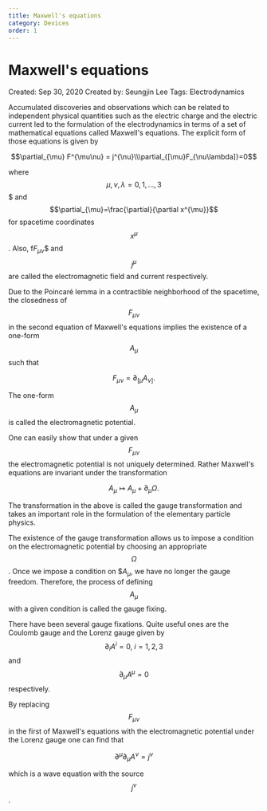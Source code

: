 ```yaml
---
title: Maxwell's equations 
category: Devices
order: 1
---
```



# Maxwell's equations

Created: Sep 30, 2020
Created by: Seungjin Lee
Tags: Electrodynamics

Accumulated discoveries and observations which can be related to independent physical quantities such as the electric charge and the electric current led to the formulation of the electrodynamics in terms of a set of mathematical equations called Maxwell's equations. The explicit form of those equations is given by

$$\partial_{\mu} F^{\mu\nu} = j^{\nu}\\\partial_{[\mu}F_{\nu\lambda]}=0$$

where $$\mu,\nu,\lambda = 0, 1, \dots, 3$$$ and $$\partial_{\mu}=\frac{\partial}{\partial x^{\mu}}$$ for spacetime coordinates $$x^{\mu}$$. Also, f$F_{\mu\nu}$$ and $$j^{\mu}$$ are called the electromagnetic field and current respectively.

Due to the Poincaré lemma in a contractible neighborhood of the spacetime, the closedness of $$F_{\mu\nu}$$ in the second equation of Maxwell's equations implies the existence of a one-form $$A_{\mu}$$ such that

$$F_{\mu\nu}=\partial_{[\mu}A_{\nu]}.$$

The one-form $$A_{\mu}$$ is called the electromagnetic potential. 

One can easily show that under a given $$F_{\mu\nu}$$ the electromagnetic potential is not uniquely determined. Rather Maxwell's equations are invariant under the transformation

$$A_{\mu} \mapsto A_{\mu} + \partial_{\mu} \Omega.$$

The transformation in the above is called the gauge transformation and takes an important role in the formulation of the elementary particle physics.

The existence of the gauge transformation allows us to impose a condition on the electromagnetic potential by choosing an appropriate $$\Omega$$. Once we impose a condition on $$A_{\mu}$, we have no longer the gauge freedom. Therefore, the process of defining $$A_{\mu}$$ with a given condition is called the gauge fixing. 

There have been several gauge fixations. Quite useful ones are the Coulomb gauge and the Lorenz gauge given by $$\partial_{i} A^{i} = 0,\ i = 1, 2, 3$$ and $$\partial_{\mu} A^{\mu}=0$$ respectively.

By replacing $$F_{\mu\nu}$$ in the first of Maxwell's equations with the electromagnetic potential under the Lorenz gauge one can find that

$$\partial^{\mu}\partial_{\mu}  A^{\nu} = j^{\nu}$$

which is a wave equation with the source $$j^{\nu}$$.